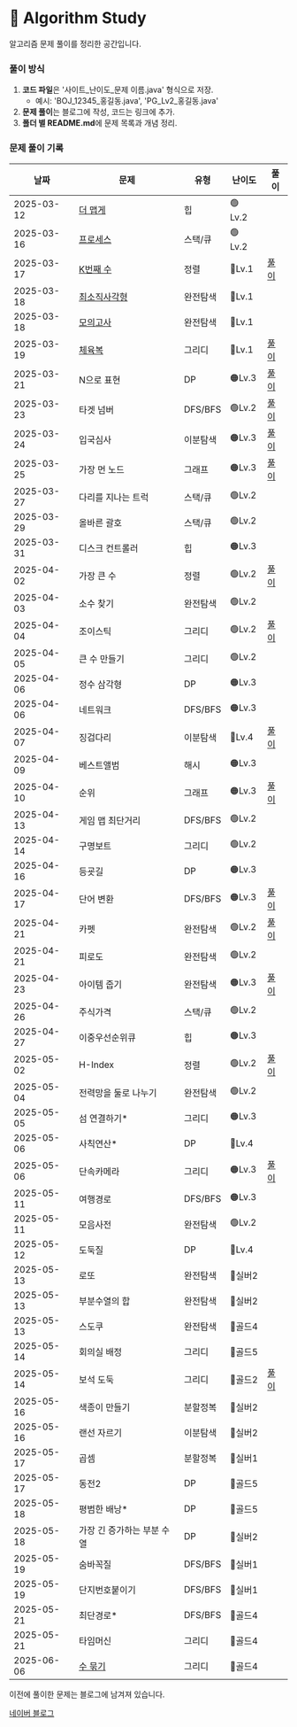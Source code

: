 # 📌 Algorithm Study

알고리즘 문제 풀이를 정리한 공간입니다.



### 풀이 방식
1. **코드 파일**은 '사이트_난이도_문제 이름.java' 형식으로 저장.
    - 예시: 'BOJ_12345_홍길동.java', 'PG_Lv2_홍길동.java'
2. **문제 풀이**는 블로그에 작성, 코드는 링크에 추가.
3. **폴더 별 README.md**에 문제 목록과 개념 정리.

### 문제 풀이 기록

| 날짜         | 문제                                                                                          | 유형     | 난이도     | 풀이                                              |
|------------|---------------------------------------------------------------------------------------------|--------|---------|-------------------------------------------------|
| 2025-03-12 | [더 맵게](src/Heap/PG_Lv2_%EB%8D%94%20%EB%A7%B5%EA%B2%8C.java)                                 | 힙      | 🟢 Lv.2 |                                                 |
| 2025-03-16 | [프로세스](src/StackQueue/PG_Lv2_%ED%94%84%EB%A1%9C%EC%84%B8%EC%8A%A4.java)                     | 스택/큐   | 🟢 Lv.2 |                                                 |
| 2025-03-17 | [K번째 수](src/Sort/PG_Lv1_K%EB%B2%88%EC%A7%B8%EC%88%98.java)                                  | 정렬     | 🔵Lv.1  | [풀이](https://blog.naver.com/gamakk2/223799781209) |
| 2025-03-18 | [최소직사각형](src/BruteForce/PG_Lv1_%EC%B5%9C%EC%86%8C%EC%A7%81%EC%82%AC%EA%B0%81%ED%98%95.java) | 완전탐색   | 🔵Lv.1  |                                                 |
| 2025-03-18 | [모의고사](src/BruteForce/PG_Lv1_%EB%AA%A8%EC%9D%98%EA%B3%A0%EC%82%AC.java)                     | 완전탐색   | 🔵Lv.1  |                                                 |
| 2025-03-19 | [체육복](src/Greedy/PG_Lv1_%EC%B2%B4%EC%9C%A1%EB%B3%B5.java)                                   | 그리디    | 🔵Lv.1  | [풀이](https://blog.naver.com/gamakk2/223802861543) |
| 2025-03-21 | N으로 표현                                                                                      | DP     | 🟠Lv.3  | [풀이](https://blog.naver.com/gamakk2/223805073009) |
| 2025-03-23 | 타겟 넘버                                                                                       | DFS/BFS | 🟢Lv.2  | [풀이](https://blog.naver.com/gamakk2/223806408314) |
| 2025-03-24 | 입국심사                                                                                        | 이분탐색   | 🟠Lv.3  | [풀이](https://blog.naver.com/gamakk2/223808371758) |
| 2025-03-25 | 가장 먼 노드                                                                                     | 그래프    | 🟠Lv.3  | [풀이](https://blog.naver.com/gamakk2/223809854243) |
| 2025-03-27 | 다리를 지나는 트럭                                                                                  | 스택/큐   | 🟢Lv.2  |                                                 |
| 2025-03-29 | 올바른 괄호                                                                                      | 스택/큐   | 🟢Lv.2  |                                                 |
| 2025-03-31 | 디스크 컨트롤러                                                                                    | 힙      | 🟠Lv.3  |                                                 |
| 2025-04-02 | 가장 큰 수                                                                                      | 정렬     | 🟢Lv.2  | [풀이](https://blog.naver.com/gamakk2/223819506024) |
| 2025-04-03 | 소수 찾기                                                                                       | 완전탐색   | 🟢Lv.2  |                                                 |
| 2025-04-04 | 조이스틱                                                                                        | 그리디    | 🟢Lv.2  | [풀이](https://blog.naver.com/gamakk2/223823165881) |
| 2025-04-05 | 큰 수 만들기                                                                                     | 그리디    | 🟢Lv.2  |                                                 |
| 2025-04-06 | 정수 삼각형                                                                                      | DP     | 🟠Lv.3  |                                                 |
| 2025-04-06 | 네트워크                                                                                        | DFS/BFS | 🟠Lv.3  |                                                 |
| 2025-04-07 | 징검다리                                                                                        | 이분탐색   | 🔴Lv.4  | [풀이](https://blog.naver.com/gamakk2/223825584515) |
| 2025-04-09 | 베스트앨범                                                                                       | 해시     | 🟠Lv.3  |                                                 |
| 2025-04-10 | 순위                                                                                          | 그래프    | 🟠Lv.3  | [풀이]()                                          |
| 2025-04-13 | 게임 맵 최단거리                                                                                   | DFS/BFS | 🟢Lv.2  |                                                 |
| 2025-04-14 | 구명보트                                                                                        | 그리디    | 🟢Lv.2  |                                                 |
| 2025-04-16 | 등굣길                                                                                         | DP     | 🟠Lv.3  |                                                 |
| 2025-04-17 | 단어 변환                                                                                       | DFS/BFS | 🟠Lv.3  | [풀이](https://blog.naver.com/gamakk2/223838220484) |
| 2025-04-21 | 카펫                                                                                          | 완전탐색   | 🟢Lv.2  | [풀이](https://blog.naver.com/gamakk2/223841804550) |
| 2025-04-21 | 피로도                                                                                         | 완전탐색   | 🟢Lv.2  |                                                 |
| 2025-04-23 | 아이템 줍기                                                                                      | 완전탐색   | 🟠Lv.3  | [풀이](https://blog.naver.com/gamakk2/223844445405) |
| 2025-04-26 | 주식가격                                                                                        | 스택/큐   | 🟢Lv.2  |                                                 |
| 2025-04-27 | 이중우선순위큐                                                                                     | 힙      | 🟠Lv.3  |                                                 |
| 2025-05-02 | H-Index                                                                                     | 정렬     | 🟢Lv.2  | [풀이](https://blog.naver.com/gamakk2/223853668750) |
| 2025-05-04 | 전력망을 둘로 나누기                                                                                 | 완전탐색   | 🟢Lv.2  |                                                 |
| 2025-05-05 | 섬 연결하기*                                                                                     | 그리디    | 🟠Lv.3  |                                                 |
| 2025-05-06 | 사칙연산*                                                                                       | DP     | 🔴Lv.4  |                                                 |
| 2025-05-06 | 단속카메라                                                                                       | 그리디    | 🟠Lv.3  | [풀이](https://blog.naver.com/gamakk2/223856958267) |
| 2025-05-11 | 여행경로                                                                                        | DFS/BFS | 🟠Lv.3  |                                                 |
| 2025-05-11 | 모음사전                                                                                        | 완전탐색   | 🟢Lv.2  |                                                 |
| 2025-05-12 | 도둑질                                                                                         | DP     | 🔴Lv.4  |                                                 |
| 2025-05-13 | 로또                                                                                          | 완전탐색   | 🥈실버2   |                                                 |
| 2025-05-13 | 부분수열의 합                                                                                     | 완전탐색   | 🥈실버2   |                                                 |
| 2025-05-13 | 스도쿠                                                                                         | 완전탐색   | 🥇골드4   |                                                 |
| 2025-05-14 | 회의실 배정                                                                                      | 그리디    | 🥇골드5   |                                                 |
| 2025-05-14 | 보석 도둑                                                                                       | 그리디    | 🥇골드2   | [풀이](https://blog.naver.com/gamakk2/223865700182) |
| 2025-05-16 | 색종이 만들기                                                                                     | 분할정복   | 🥈실버2   |                                                 |
| 2025-05-16 | 랜선 자르기                                                                                      | 이분탐색   | 🥈실버2   |                                           |
| 2025-05-17 | 곱셈                                                                                          | 분할정복   | 🥈실버1   |                                         |
| 2025-05-17 | 동전2                                                                                         | DP     | 🥇골드5   |                                         |
| 2025-05-18 | 평범한 배낭*                                                                                     | DP     | 🥇골드5   |                                         |
| 2025-05-18 | 가장 긴 증가하는 부분 수열                                                                             | DP     | 🥈실버2   |                                         |
| 2025-05-19 | 숨바꼭질                                                                                        | DFS/BFS | 🥈실버1   |                                         |
| 2025-05-19 | 단지번호붙이기                                                                                     | DFS/BFS | 🥈실버1   |                                         |
| 2025-05-21 | 최단경로*                                                                                       | DFS/BFS | 🥇골드4   |                                         |
| 2025-05-21 | 타임머신                                                                                        | 그리디    | 🥇골드4   |                                         |
| 2025-06-06 | [수 묶기](src/Greedy/BJ_%EA%B3%A8%EB%93%9C4_1744_%EC%88%98%20%EB%AC%B6%EA%B8%B0.java)          | 그리디    | 🥇골드4   |                                         |

이전에 풀이한 문제는 블로그에 남겨져 있습니다.

[네이버 블로그](https://blog.naver.com/gamakk2/223793678530)

